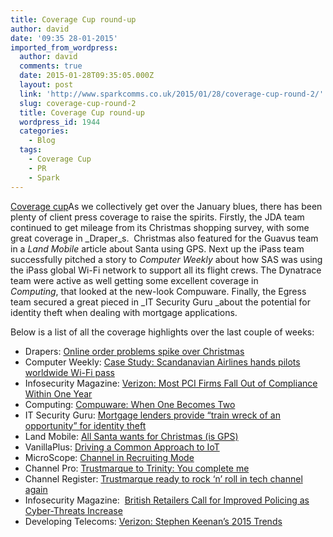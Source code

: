 ```yaml
---
title: Coverage Cup round-up
author: david
date: '09:35 28-01-2015'
imported_from_wordpress:
  author: david
  comments: true
  date: 2015-01-28T09:35:05.000Z
  layout: post
  link: 'http://www.sparkcomms.co.uk/2015/01/28/coverage-cup-round-2/'
  slug: coverage-cup-round-2
  title: Coverage Cup round-up
  wordpress_id: 1944
  categories:
    - Blog
  tags:
    - Coverage Cup
    - PR
    - Spark
---
```


[Coverage cup](Coverage-cup-167x300.jpg)As we collectively get over the January blues, there has been plenty of client press coverage to raise the spirits. Firstly, the JDA team continued to get mileage from its Christmas shopping survey, with some great coverage in _Draper_s.  Christmas also featured for the Guavus team in a _Land Mobile_ article about Santa using GPS. Next up the iPass team successfully pitched a story to _Computer Weekly_ about how SAS was using the iPass global Wi-Fi network to support all its flight crews. The Dynatrace team were active as well getting some excellent coverage in _Computing_, that looked at the new-look Compuware. Finally, the Egress team secured a great pieced in _IT Security Guru _about the potential for identity theft when dealing with mortgage applications. 

Below is a list of all the coverage highlights over the last couple of weeks:

  * Drapers: [Online order problems spike over Christmas](http://www.drapersonline.com/news/online-order-problems-spike-over-christmas/5067899.article#.VMZSmkesWSp)
  * Computer Weekly: [Case Study: Scandanavian Airlines hands pilots worldwide Wi-Fi pass](http://www.computerweekly.com/news/2240237966/Case-Study-Scandinavian-Airlines-hands-pilots-worldwide-Wi-Fi-pass)
  * Infosecurity Magazine: [Verizon: Most PCI Firms Fall Out of Compliance Within One Year](http://www.infosecurity-magazine.com/news/most-pci-firms-fall-out-compliance/)
  * Computing: [Compuware: When One Becomes Two](http://www.computing.co.uk/ctg/analysis/2390712/compuware-when-one-becomes-two)
  * IT Security Guru: [Mortgage lenders provide “train wreck of an opportunity” for identity theft](http://itsecurityguru.org/mortgage-lenders-provide-train-wreck-opportunity-identity-theft/#.VMZWSEesWSq)
  * Land Mobile: [All Santa wants for Christmas (is GPS)](http://flickread.com/edition/html/index.php?pdf=54b4ff45928eb#19)
  * VanillaPlus: [Driving a Common Approach to IoT](http://issuu.com/vanillaplus/docs/vanillaplus-magazine-dec_jan-2015?e=2076085/10854791#search)
  * MicroScope: [Channel in Recruiting Mode](http://www.microscope.co.uk/news/2240238395/Channel-in-recruiting-mode)
  * Channel Pro: [Trustmarque to Trinity: You complete me](http://www.channelpro.co.uk/news/8918/trustmarque-to-trinity-you-complete-me)
  * Channel Register: [Trustmarque ready to rock ‘n’ roll in tech channel again](http://www.channelregister.co.uk/2015/01/16/trustmarque_trinity_haddow/)
  * Infosecurity Magazine:  [British Retailers Call for Improved Policing as Cyber-Threats Increase](http://www.infosecurity-magazine.com/news/british-retailers-improved/)
  * Developing Telecoms: [Verizon: Stephen Keenan’s 2015 Trends](http://www.developingtelecoms.com/business/2015-trends-survey/5644-verizon-stephen-keenan-s-2015-trends.html)
